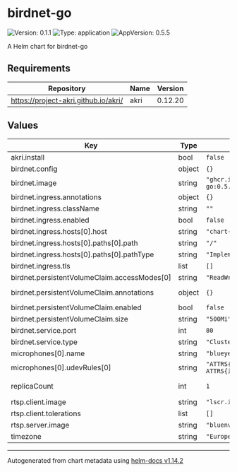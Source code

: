 # birdnet-go

![Version: 0.1.1](https://img.shields.io/badge/Version-0.1.1-informational?style=flat-square) ![Type: application](https://img.shields.io/badge/Type-application-informational?style=flat-square) ![AppVersion: 0.5.5](https://img.shields.io/badge/AppVersion-0.5.5-informational?style=flat-square)

A Helm chart for birdnet-go

## Requirements

| Repository | Name | Version |
|------------|------|---------|
| https://project-akri.github.io/akri/ | akri | 0.12.20 |

## Values

| Key | Type | Default | Description |
|-----|------|---------|-------------|
| akri.install | bool | `false` | If true, install Akri |
| birdnet.config | object | `{}` |  |
| birdnet.image | string | `"ghcr.io/tphakala/birdnet-go:0.5.5"` |  |
| birdnet.ingress.annotations | object | `{}` |  |
| birdnet.ingress.className | string | `""` |  |
| birdnet.ingress.enabled | bool | `false` |  |
| birdnet.ingress.hosts[0].host | string | `"chart-example.local"` |  |
| birdnet.ingress.hosts[0].paths[0].path | string | `"/"` |  |
| birdnet.ingress.hosts[0].paths[0].pathType | string | `"ImplementationSpecific"` |  |
| birdnet.ingress.tls | list | `[]` |  |
| birdnet.persistentVolumeClaim.accessModes[0] | string | `"ReadWriteOnce"` |  |
| birdnet.persistentVolumeClaim.annotations | object | `{}` | Annotations for the `PersitentVolumeClaim` |
| birdnet.persistentVolumeClaim.enabled | bool | `false` | set to true to use pvc |
| birdnet.persistentVolumeClaim.size | string | `"500Mi"` | volume claim size |
| birdnet.service.port | int | `80` |  |
| birdnet.service.type | string | `"ClusterIP"` |  |
| microphones[0].name | string | `"blueyeti"` |  |
| microphones[0].udevRules[0] | string | `"ATTRS{idProduct}==\"9e84\", ATTRS{idVendor}==\"b58e\""` |  |
| replicaCount | int | `1` | The number of replicas |
| rtsp.client.image | string | `"lscr.io/linuxserver/ffmpeg:6.1.1"` |  |
| rtsp.client.tolerations | list | `[]` |  |
| rtsp.server.image | string | `"bluenviron/mediamtx:1.8.5"` |  |
| timezone | string | `"Europe/Stockholm"` |  |

----------------------------------------------
Autogenerated from chart metadata using [helm-docs v1.14.2](https://github.com/norwoodj/helm-docs/releases/v1.14.2)
